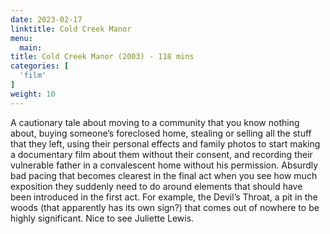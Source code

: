 ```yaml
---
date: 2023-02-17
linktitle: Cold Creek Manor
menu:
  main:
title: Cold Creek Manor (2003) - 118 mins
categories: [
  'film'
]
weight: 10
---
```


A cautionary tale about moving to a community that you know nothing about, buying someone’s foreclosed home, stealing or selling all the stuff that they left, using their personal effects and family photos to start making a documentary film about them without their consent, and recording their vulnerable father in a convalescent home without his permission. Absurdly bad pacing that becomes clearest in the final act when you see how much exposition they suddenly need to do around elements that should have been introduced in the first act. For example, the Devil’s Throat, a pit in the woods (that apparently has its own sign?) that comes out of nowhere to be highly significant. Nice to see Juliette Lewis.

